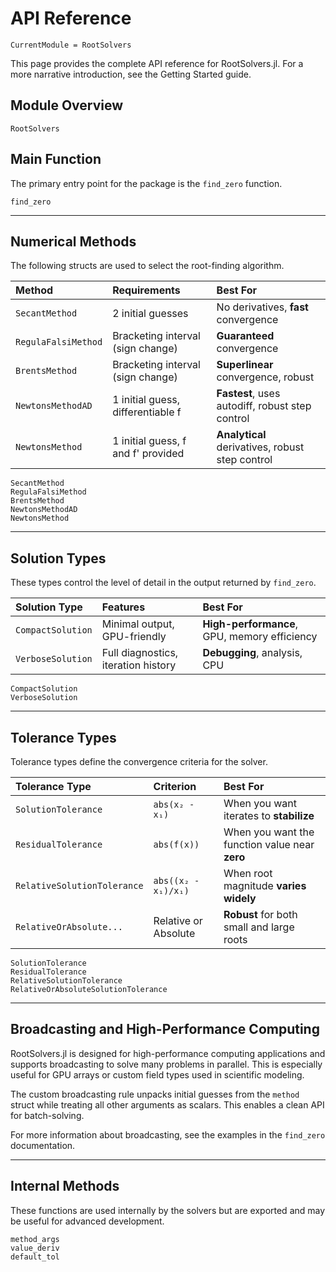 # API Reference

```@meta
CurrentModule = RootSolvers
```

This page provides the complete API reference for RootSolvers.jl. For a more narrative introduction, see the Getting Started guide.

## Module Overview

```@docs
RootSolvers
```

## Main Function

The primary entry point for the package is the `find_zero` function.

```@docs
find_zero
```

---

## Numerical Methods

The following structs are used to select the root-finding algorithm.

| Method              | Requirements                        | Best For                        |
|:--------------------|:------------------------------------|:--------------------------------|
| `SecantMethod`      | 2 initial guesses                   | No derivatives, **fast** convergence|
| `RegulaFalsiMethod` | Bracketing interval (sign change)   | **Guaranteed** convergence      |
| `BrentsMethod`      | Bracketing interval (sign change)   | **Superlinear** convergence, robust |
| `NewtonsMethodAD`   | 1 initial guess, differentiable f   | **Fastest**, uses autodiff, robust step control |
| `NewtonsMethod`     | 1 initial guess, f and f' provided  | **Analytical** derivatives, robust step control |

```@docs
SecantMethod
RegulaFalsiMethod
BrentsMethod
NewtonsMethodAD
NewtonsMethod
```

---

## Solution Types

These types control the level of detail in the output returned by `find_zero`.

| Solution Type      | Features                              | Best For                        |
|:-------------------|:--------------------------------------|:--------------------------------|
| `CompactSolution`  | Minimal output, GPU-friendly          | **High-performance**, GPU, memory efficiency |
| `VerboseSolution`  | Full diagnostics, iteration history   | **Debugging**, analysis, CPU    |

```@docs
CompactSolution
VerboseSolution
```

---

## Tolerance Types

Tolerance types define the convergence criteria for the solver.

| Tolerance Type                        | Criterion                        | Best For                                 |
|:--------------------------------------|:---------------------------------|:-----------------------------------------|
| `SolutionTolerance`                   | `abs(x₂ - x₁)`                   | When you want iterates to **stabilize** |
| `ResidualTolerance`                   | `abs(f(x))`                      | When you want the function value near **zero** |
| `RelativeSolutionTolerance`           | `abs((x₂ - x₁)/x₁)`              | When root magnitude **varies widely** |
| `RelativeOrAbsolute...` | Relative or Absolute             | **Robust** for both small and large roots    |

```@docs
SolutionTolerance
ResidualTolerance
RelativeSolutionTolerance
RelativeOrAbsoluteSolutionTolerance
```

---

## Broadcasting and High-Performance Computing

RootSolvers.jl is designed for high-performance computing applications and supports broadcasting to solve many problems in parallel. This is especially useful for GPU arrays or custom field types used in scientific modeling.

The custom broadcasting rule unpacks initial guesses from the `method` struct while treating all other arguments as scalars. This enables a clean API for batch-solving.

For more information about broadcasting, see the examples in the `find_zero` documentation.

---

## Internal Methods

These functions are used internally by the solvers but are exported and may be useful for advanced development.

```@docs
method_args
value_deriv
default_tol
```

